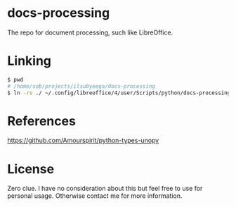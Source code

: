 # docs-processing
The repo for document processing, such like LibreOffice.

# Linking
```bash
$ pwd
# /home/sob/projects/ilsubyeega/docs-processing
$ ln -rs ./ ~/.config/libreoffice/4/user/Scripts/python/docs-processing
```

# References
https://github.com/Amourspirit/python-types-unopy

# License
Zero clue. I have no consideration about this but feel free to use for personal usage. Otherwise contact me for more information.